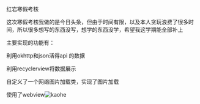 红岩寒假考核



这次寒假考核我做的是今日头条，但由于时间有限，以及本人贪玩浪费了很多时间，所以很多想写的东西没写，想学的东西没学，希望我这学期能全部补上



主要实现的功能有：

利用okhttp和json活得api 的数据

利用recyclerview将数据展示

自定义了一个网络图片加载类，实现了图片加载

使用了webview![kaohe](C:\Users\HXX\Pictures\红岩作业\kaohe.gif)









